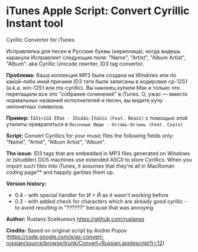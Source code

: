 # iTunes Apple Script: Convert Cyrillic Instant tool 

Cyrillic Convertor for iTunes

Исправлялка для песен в Русские буквы (кириллица); когда видешь каракули
Исправляет следующие поля: "Name", "Artist", "Album Artist", "Album".
aka Cyrillic Unicode rewriter,  ID3 tag convertor.

**Проблема:**
Ваша коллекция MP3 была создана на Windows или по какой–либо иной причине ID3 тэги были записаны в кодировке cp-1251 (a.k.a. win-1251 или ms-cyrillic). Вы наконец купили Мак и только что перетащили все это "собрание сочинений" в iTunes. О, ужас — вместо нормальных названий исполнителей и песен, вы видите кучу непонятных символов.

**Пример:** 
`Ïåñî÷íûå Ëﬂäè - Îñòàâü-Îñòûíü (Feat. Ñêàòî)` с помощью этой утилиты превратиться в 
 `Песочные Люди - Оставь-Остынь (Feat. Скато)`

**Script:**
	Convert Cyrillics for your music files the following fields only: "Name", "Artist", "Album Artist", "Album". 


**The issue:**
	ID3 tags that are embedded in MP3 files generated on Windows or (shudder) DOS machines use extended ASCII to store Cyrillics.  When you import such files into iTunes, it assumes that they're all in MacRoman coding page** and happily garbles them up.
	
	
		
**Version history:**

* 0.4 - with special handler for И > Й as it wasn't working before
* 0.3 - with added check for characters which are already good cyrillic - to avoid resulting in "??????" because that was annoying

**Author:**
	Ruslans Scelkunovs https://github.com/ruslanss

**Credits:**
	Based on original script by Andrei Popov
(https://code.google.com/p/as-convert-russian/source/browse/trunk/Convert+Russian.applescript?r=12)